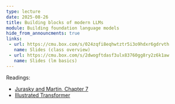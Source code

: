```yaml
---
type: lecture
date: 2025-08-26
title: Building blocks of modern LLMs
module: Building foundation language models
hide_from_announcments: true
links: 
 - url: https://cmu.box.com/s/024zqfi8eqhwtztr5i3o9hdxr6gdrvth
   name: Slides (class overview)
 - url: https://cmu.box.com/s/2dwogftdasf3ulx83760gg8ry2z6k1aw
   name: Slides (lm basics)
---
```

Readings:
 - [Jurasky and Martin, Chapter 7](https://web.stanford.edu/~jurafsky/slp3/7.pdf)
 - [Illustrated Transformer](http://jalammar.github.io/illustrated-transformer/)